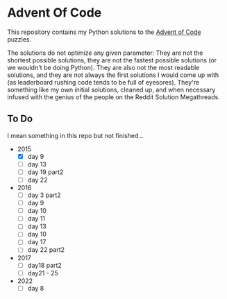 # Advent Of Code
This repository contains my Python solutions to the [Advent of Code](https://adventofcode.com/) puzzles.

The solutions do not optimize any given parameter: They are not the shortest possible solutions, they are not the fastest possible solutions (or we wouldn't be doing Python). They are also not the most readable solutions, and they are not always the first solutions I would come up with (as leaderboard rushing code tends to be full of eyesores). They're something like my own initial solutions, cleaned up, and when necessary infused with the genius of the people on the Reddit Solution Megathreads.

## To Do 
I mean something in this repo but not finished...
* 2015
  - [x] day 9
  - [ ] day 13
  - [ ] day 19 part2
  - [ ] day 22
* 2016
  - [ ] day 3 part2
  - [ ] day 9
  - [ ] day 10
  - [ ] day 11
  - [ ] day 13
  - [ ] day 10
  - [ ] day 17
  - [ ] day 22 part2
* 2017
  - [ ] day18 part2
  - [ ] day21 - 25
* 2022
  - [ ] day 8
